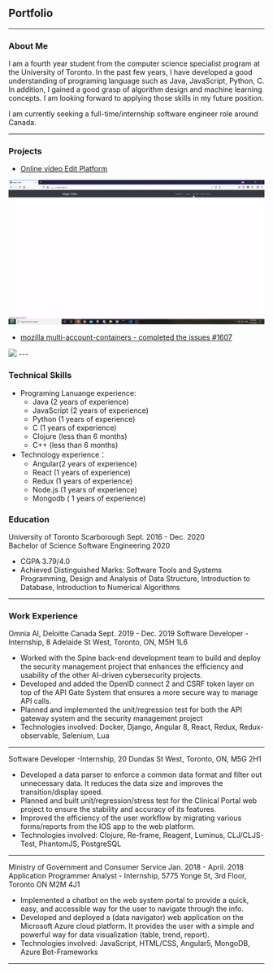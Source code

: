 ## Portfolio

---

### About Me
I am a fourth year student from the computer science specialist program at the University of Toronto.
In the past few years, I have developed a good understanding of programing language such as Java, JavaScript, 
Python, C. In addition, I gained a good grasp of algorithm design and machine learning concepts. I am looking forward to applying those skills in my future position. 

I am currently seeking a full-time/internship software engineer role around Canada. 

---

### Projects

- [Online video Edit Platform](https://github.com/QiiLin/project-team-pepega-)
<img src="images/proj1.gif?raw=true"/>

- [mozilla multi-account-containers - completed the issues #1607 ](https://github.com/CSCD01/multi-account-containers-team05)
<img src="images/proj2.gif?raw=true"/>
---


### Technical Skills
- Programing Lanuange experience: 
  - Java (2 years of experience)
  - JavaScript (2 years of experience)
  - Python (1 years of experience)
  - C (1 years of experience) 
  - Clojure (less than 6 months)
  - C++ (less than 6 months)
- Technology experience：
  - Angular(2 years of experience)
  - React (1 years of experience)
  - Redux (1 years of experience)
  - Node.js (1 years of experience)
  - Mongodb ( 1 years of experience)

### Education 

University of Toronto	Scarborough Sept. 2016 - Dec. 2020 <br>
Bachelor of Science Software Engineering 2020
- CGPA 3.79/4.0 
- Achieved Distinguished Marks: Software Tools and Systems Programming, Design and Analysis of Data Structure, Introduction to Database, Introduction to Numerical Algorithms

---


### Work Experience
Omnia AI, Deloitte Canada Sept. 2019 - Dec. 2019 
Software Developer	-Internship, 8 Adelaide St West, Toronto, ON, M5H 1L6 
- Worked with the Spine back-end development team to build and deploy the security management project that enhances the efficiency and usability of the other AI-driven cybersecurity projects.  
-  Developed and added the OpenID connect 2 and CSRF token layer on top of the API Gate System that ensures a more secure way to manage API calls. 
- Planned and implemented the unit/regression test for both the API gateway system and the security management project  
- Technologies involved: Docker, Django, Angular 8, React, Redux, Redux-observable, Selenium, Lua

---

Software Developer	-Internship, 20 Dundas St West, Toronto, ON, M5G 2H1
- Developed a data parser to enforce a common data format and filter out unnecessary data. It reduces the data size and improves the transition/display speed. 
- Planned and built unit/regression/stress test for the Clinical Portal web project to ensure the stability and accuracy of its features. 
- Improved the efficiency of the user workflow by migrating various forms/reports from the IOS app to the web platform. 
- Technologies involved: Clojure, Re-frame, Reagent, Luminus, CLJ/CLJS-Test, PhantomJS, PostgreSQL

---

Ministry of Government and Consumer Service Jan. 2018 - April. 2018
Application Programmer Analyst	- Internship, 5775 Yonge St, 3rd Floor, Toronto ON M2M 4J1
- Implemented a chatbot on the web system portal to provide a quick, easy, and accessible way for the user to navigate through the info. 
- Developed and deployed a (data navigator) web application on the Microsoft Azure cloud platform. It provides the user with a simple and powerful way for data visualization (table, trend, report). 
- Technologies involved: JavaScript, HTML/CSS, Angular5, MongoDB, Azure Bot-Frameworks

---

